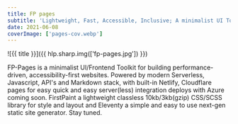 ```yaml
---
title: FP pages
subtitle: 'Lightweight, Fast, Accessible, Inclusive; A minimalist UI Toolkit for building responsive, performance driven, accessibility first websites'
date: 2021-06-08
coverImage: ['pages-cov.webp']
---
```


![{{ title }}]({{ hlp.sharp.img(['fp-pages.jpg']) }})

FP-Pages is a minimalist UI/Frontend Toolkit for building performance-driven, accessibility-first websites. Powered by modern Serverless, Javascript, API's and Markdown stack, with built-in Netlify, Cloudflare pages for easy quick and easy server(less) integration deploys with Azure coming soon. FirstPaint a lightweight classless 10kb/3kb(gzip) CSS/SCSS library for style and layout and Eleventy a simple and easy to use next-gen static site generator. Stay tuned.
